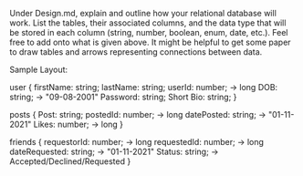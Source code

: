 Under Design.md, explain and outline how your relational database will work. List the tables, their associated columns, and the data type that will be stored in each column (string, number, boolean, enum, date, etc.). Feel free to add onto what is given above. It might be helpful to get some paper to draw tables and arrows representing connections between data.

Sample Layout:

user {
    firstName: string;
    lastName: string;
    userId: number; -> long
    DOB: string; -> "09-08-2001"
    Password: string;
    Short Bio: string;
}

posts {
    Post: string;
    postedId: number; -> long
    datePosted: string; -> "01-11-2021"
    Likes: number; -> long
}

friends {
    requestorId: number; -> long
    requestedId: number; -> long
    dateRequested: string; -> "01-11-2021"
    Status: string; -> Accepted/Declined/Requested
}
